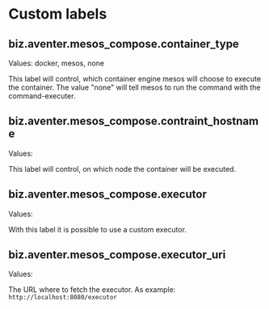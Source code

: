 # Custom labels

## biz.aventer.mesos_compose.container_type

Values: docker, mesos, none

This label will control, which container engine mesos will choose to execute the
container. The value "none" will tell mesos to run the command with the command-executer.

## biz.aventer.mesos_compose.contraint_hostname

Values: <hostname>

This label will control, on which node the container will be executed.

## biz.aventer.mesos_compose.executor

Values: <mesos-executor>

With this label it is possible to use a custom executor.

## biz.aventer.mesos_compose.executor_uri

Values: <mesos-executor-uri>

The URL where to fetch the executor. As example: `http://localhost:8080/executor`
